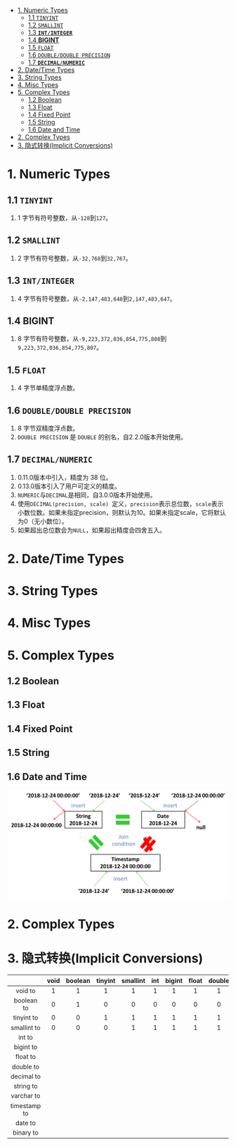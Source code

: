 <!-- TOC  -->
- [1. Numeric Types](#1-numeric-types)
    - [1.1 `TINYINT`](#11-tinyint)
    - [1.2 `SMALLINT`](#12-smallint)
    - [1.3 **`INT/INTEGER`**](#13-intinteger)
    - [1.4 **BIGINT**](#14-bigint)
    - [1.5 `FLOAT`](#15-float)
    - [1.6 `DOUBLE/DOUBLE PRECISION`](#16-doubledouble-precision)
    - [1.7 **`DECIMAL/NUMERIC`**](#17-decimalnumeric)
- [2. Date/Time Types](#2-datetime-types)
- [3. String Types](#3-string-types)
- [4. Misc Types](#4-misc-types)
- [5. Complex Types](#5-complex-types)
    - [1.2 Boolean](#12-boolean)
    - [1.3 Float](#13-float)
    - [1.4 Fixed Point](#14-fixed-point)
    - [1.5 String](#15-string)
    - [1.6 Date and Time](#16-date-and-time)
- [2. Complex Types](#2-complex-types)
- [3. 隐式转换(Implicit Conversions)](#3-隐式转换implicit-conversions)
<!-- /TOC -->
# 1. Numeric Types
## 1.1 `TINYINT`
1. 1 字节有符号整数，从`-128`到`127`。<br>
## 1.2 `SMALLINT`
1. 2 字节有符号整数，从`-32,768`到`32,767`。<br>
## 1.3 **`INT/INTEGER`**
1. 4 字节有符号整数，从`-2,147,483,648`到`2,147,483,647`。<br>
## 1.4 **BIGINT**
1. 8 字节有符号整数，从`-9,223,372,036,854,775,808`到`9,223,372,036,854,775,807`。<br>
## 1.5 `FLOAT`
1. 4 字节单精度浮点数。<br>
## 1.6 `DOUBLE/DOUBLE PRECISION`
1. 8 字节双精度浮点数。<br>
2. `DOUBLE PRECISION` 是 `DOUBLE` 的别名，自2.2.0版本开始使用。<br>
## 1.7 **`DECIMAL/NUMERIC`**
1. 0.11.0版本中引入，精度为 38 位。<br>
2. 0.13.0版本引入了用户可定义的精度。<br>
3. `NUMERIC`与`DECIMAL`是相同，自3.0.0版本开始使用。<br>
4. 使用`DECIMAL(precision, scale) `定义，`precision`表示总位数，`scale`表示小数位数。如果未指定precision，则默认为10。如果未指定scale，它将默认为0（无小数位）。<br>
5. 如果超出总位数会为`NULL`，如果超出精度会四舍五入。<br>
# 2. Date/Time Types
# 3. String Types
# 4. Misc Types
# 5. Complex Types
## 1.2 Boolean
## 1.3 Float
## 1.4 Fixed Point
## 1.5 String
## 1.6 Date and Time
![timestamp](pic/timestamp.png)

# 2. Complex Types
# 3. 隐式转换(Implicit Conversions)
|            |void |boolean|tinyint|smallint| int |bigint|float|double|decimal|string|varchar|timestamp|date |binary|
|:----------:|:---:|:-----:|:-----:|:------:|:---:|:----:|:---:|:----:|:-----:|:----:|:-----:|:-------:|:---:|:----:|
|  void to   |  1  |   1   |   1   |    1   |  1  |   1  |  1  |   1  |   1   |  1   |   1   |    1    |  1  |   1  |
| boolean to |  0  |   1   |   0   |    0   |  0  |   0  |  0  |   0  |   0   |  0   |   0   |    0    |  0  |   0  |
| tinyint to |  0  |   0   |   1   |    1   |  1  |   1  |  1  |   1  |   1   |  1   |   1   |    0    |  0  |   0  |
|smallint to |  0  |   0   |   0   |    1   |  1  |   1  |  1  |   1  |   1   |  1   |   1   |    0    |  0  |   0  |
|   int to   |     |       |       |        |    |     |    |     |      |     |      |        |    |     |
| bigint to  |     |       |       |        |    |     |    |     |      |     |      |        |    |     |
|  float to  |     |       |       |        |    |     |    |     |      |     |      |        |    |     |
|  double to |     |       |       |        |    |     |    |     |      |     |      |        |    |     |
| decimal to |     |       |       |        |    |     |    |     |      |     |      |        |    |     |
| string to  |     |       |       |        |    |     |    |     |      |     |      |        |    |     |
| varchar to |     |       |       |        |    |     |    |     |      |     |      |        |    |     |
|timestamp to|     |       |       |        |    |     |    |     |      |     |      |        |    |     |
|  date to   |     |       |       |        |    |     |    |     |      |     |      |        |    |     |
|  binary to |     |       |       |        |    |     |    |     |      |     |      |        |    |     |